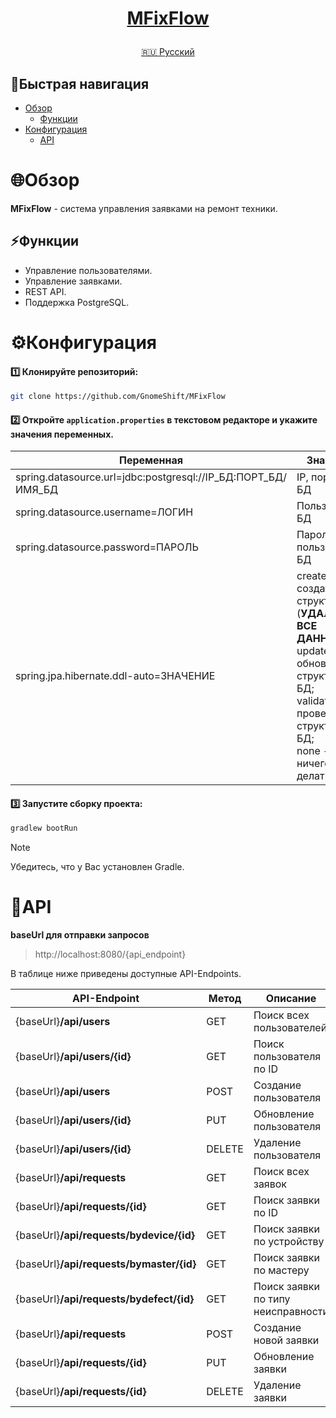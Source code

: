 <h1>
<p align="center">
<a href="https://github.com/GnomeShift/MFixFlow" target="_blank" rel="noopener noreferrer">MFixFlow</a>
</p>
</h1>

<p align="center">
  <a href="README.md">🇷🇺 Русский</a>
</p>

## 🚀Быстрая навигация
* [Обзор](#обзор)
    * [Функции](#функции)
* [Конфигурация](#конфигурация)
    * [API](#api)

# 🌐Обзор
**MFixFlow** - система управления заявками на ремонт техники.

## ⚡Функции
* Управление пользователями.
* Управление заявками.
* REST API.
* Поддержка PostgreSQL.

# ⚙️Конфигурация
#### 1️⃣ Клонируйте репозиторий:
```bash
git clone https://github.com/GnomeShift/MFixFlow
```

#### 2️⃣ Откройте `application.properties` в текстовом редакторе и укажите значения переменных.

| Переменная                                                   | Значение                                                                                                                                                      |
|--------------------------------------------------------------|---------------------------------------------------------------------------------------------------------------------------------------------------------------|
| spring.datasource.url=jdbc:postgresql://IP_БД:ПОРТ_БД/ИМЯ_БД | IP, порт, имя БД                                                                                                                                              |
| spring.datasource.username=ЛОГИН                             | Пользователь БД                                                                                                                                               |
| spring.datasource.password=ПАРОЛЬ                            | Пароль пользователя БД                                                                                                                                        |
| spring.jpa.hibernate.ddl-auto=ЗНАЧЕНИЕ                       | create - создать структуру БД (**УДАЛИТ ВСЕ ДАННЫЕ**);<br/>update - обновить структуру БД;<br/>validate - проверить структуру БД;<br/>none - ничего не делать |

#### 3️⃣ Запустите сборку проекта:
```bash
gradlew bootRun
```
> [!NOTE]
> Убедитесь, что у Вас установлен Gradle.

# 📡API
**baseUrl для отправки запросов**
> http://localhost:8080/{api_endpoint}

В таблице ниже приведены доступные API-Endpoints.

| API-Endpoint                             | Метод  | Описание                           |
|------------------------------------------|--------|------------------------------------|
| {baseUrl}**/api/users**                  | GET    | Поиск всех пользователей           |
| {baseUrl}**/api/users/{id}**             | GET    | Поиск пользователя по ID           |
| {baseUrl}**/api/users**                  | POST   | Создание пользователя              |
| {baseUrl}**/api/users/{id}**             | PUT    | Обновление пользователя            |
| {baseUrl}**/api/users/{id}**             | DELETE | Удаление пользователя              |
| {baseUrl}**/api/requests**               | GET    | Поиск всех заявок                  |
| {baseUrl}**/api/requests/{id}**          | GET    | Поиск заявки по ID                 |
| {baseUrl}**/api/requests/bydevice/{id}** | GET    | Поиск заявки по устройству         |
| {baseUrl}**/api/requests/bymaster/{id}** | GET    | Поиск заявки по мастеру            |
| {baseUrl}**/api/requests/bydefect/{id}** | GET    | Поиск заявки по типу неисправности |
| {baseUrl}**/api/requests**               | POST   | Создание новой заявки              |
| {baseUrl}**/api/requests/{id}**          | PUT    | Обновление заявки                  |
| {baseUrl}**/api/requests/{id}**          | DELETE | Удаление заявки                    |

